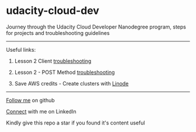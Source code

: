 # udacity-cloud-dev
Journey through the Udacity Cloud Developer Nanodegree program, steps for projects and troubleshooting guidelines

---

Useful links:
<ol>
<li>

Lesson 2 Client [troubleshooting](https://github.com/ohansck/udacity-cloud-dev/tree/main/deploy-serveless-app)
</li>
<li>

Lesson 2 - POST Method [troubleshooting](https://github.com/ohansck/udacity-cloud-dev/tree/main/deploy-serveless-app)
</li>
<li>

Save AWS credits - Create clusters with [Linode](https://github.com/ohansck/udacity-cloud-dev/tree/main/monolith-to-microservices)
</li>
</ol>



---

[Follow me](https://github.com/ohansck) on github

[Connect](https://linkedin.com/in/ohaneme-kingsley) with me on LinkedIn

Kindly give this repo a star if you found it's content useful
